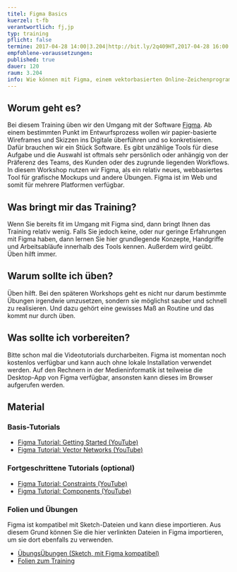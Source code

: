 ```yaml
---
titel: Figma Basics
kuerzel: t-fb
verantwortlich: fj,jp
typ: training
pflicht: false
termine: 2017-04-28 14:00|3.204|http://bit.ly/2q409HT,2017-04-28 16:00|3.204|http://bit.ly/2pf6nSw,2017-05-04 16:00|3.204|http://bit.ly/2oH6KDu,2017-05-04 16:00|3.109|http://bit.ly/2puyInC,2017-05-05 11:00|3.111|http://bit.ly/2qsxJE5,2017-05-05 14:00|3.110|http://bit.ly/2pjyGRa
empfohlene-voraussetzungen: 
published: true
dauer: 120
raum: 3.204
info: Wie können mit Figma, einem vektorbasierten Online-Zeichenprogramm, Mockups für grafische Benutzeroberflächen und Interfaces erstellt werden?
---
```


## Worum geht es?

Bei diesem Training üben wir den Umgang mit der Software [Figma](https://www.figma.com). Ab einem bestimmten Punkt im Entwurfsprozess wollen wir papier-basierte Wireframes und Skizzen ins Digitale überführen und so konkretisieren. Dafür brauchen wir ein Stück Software. Es gibt unzählige Tools für diese Aufgabe und die Auswahl ist oftmals sehr persönlich oder anhängig von der Präferenz des Teams, des Kunden oder des zugrunde liegenden Workflows. In diesem Workshop nutzen wir Figma, als ein relativ neues, webbasiertes Tool für grafische Mockups und andere Übungen. Figma ist im Web und somit für mehrere Platformen verfügbar. 


## Was bringt mir das Training?

Wenn Sie bereits fit im Umgang mit Figma sind, dann bringt Ihnen das Training relativ wenig. Falls Sie jedoch keine, oder nur geringe Erfahrungen mit Figma haben, dann lernen Sie hier grundlegende Konzepte, Handgriffe und Arbeitsabläufe innerhalb des Tools kennen. Außerdem wird geübt. Üben hilft immer.

## Warum sollte ich üben?

Üben hilft. Bei den späteren Workshops geht es nicht nur darum bestimmte Übungen irgendwie umzusetzen, sondern sie möglichst sauber und schnell zu realisieren. Und dazu gehört eine gewisses Maß an Routine und das kommt nur durch üben.

## Was sollte ich vorbereiten?

Bitte schon mal die Videotutorials durcharbeiten. Figma ist momentan noch kostenlos verfügbar und kann auch ohne lokale Installation verwendet werden. Auf den Rechnern in der Medieninformatik ist teilweise die Desktop-App von Figma verfügbar, ansonsten kann dieses im Browser aufgerufen werden. 

## Material

### Basis-Tutorials
- [Figma Tutorial: Getting Started (YouTube)](https://www.youtube.com/watch?v=RFi7wQHUP0c)
- [Figma Tutorial: Vector Networks (YouTube)](https://www.youtube.com/watch?v=b-xDRjf5B-8)

### Fortgeschrittene Tutorials (optional)
- [Figma Tutorial: Constraints (YouTube)](https://www.youtube.com/watch?v=rRQAQ1d9q9w)
- [Figma Tutorial: Components (YouTube)](https://www.youtube.com/watch?v=RLRVv7JXvco)

### Folien und Übungen
Figma ist kompatibel mit Sketch-Dateien und kann diese importieren. Aus diesem Grund können Sie die hier verlinkten Dateien in Figma importieren, um sie dort ebenfalls zu verwenden.
- [ÜbungsÜbungen (Sketch, mit Figma kompatibel)](../../download/training-sketch-basics/Sketch_Training_GdvK_SS_17_v2.zip)
- [Folien zum Training](../../download/training-figma-basics/Figma_Basics_Training_Folien.pdf)